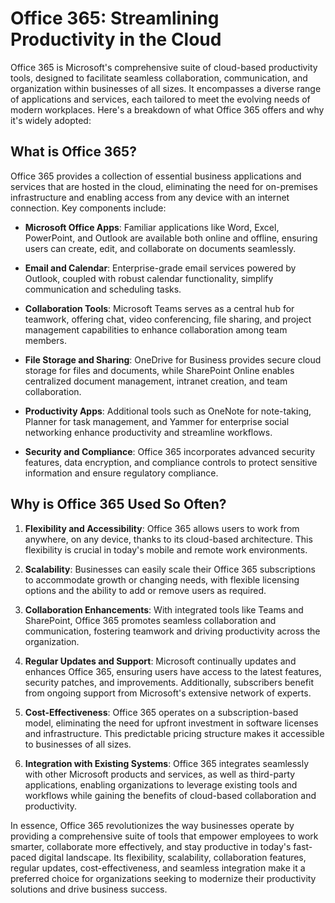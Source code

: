 # Office 365: Streamlining Productivity in the Cloud

Office 365 is Microsoft's comprehensive suite of cloud-based productivity tools, designed to facilitate seamless collaboration, communication, and organization within businesses of all sizes. It encompasses a diverse range of applications and services, each tailored to meet the evolving needs of modern workplaces. Here's a breakdown of what Office 365 offers and why it's widely adopted:

## What is Office 365?

Office 365 provides a collection of essential business applications and services that are hosted in the cloud, eliminating the need for on-premises infrastructure and enabling access from any device with an internet connection. Key components include:

- **Microsoft Office Apps**: Familiar applications like Word, Excel, PowerPoint, and Outlook are available both online and offline, ensuring users can create, edit, and collaborate on documents seamlessly.
  
- **Email and Calendar**: Enterprise-grade email services powered by Outlook, coupled with robust calendar functionality, simplify communication and scheduling tasks.

- **Collaboration Tools**: Microsoft Teams serves as a central hub for teamwork, offering chat, video conferencing, file sharing, and project management capabilities to enhance collaboration among team members.

- **File Storage and Sharing**: OneDrive for Business provides secure cloud storage for files and documents, while SharePoint Online enables centralized document management, intranet creation, and team collaboration.

- **Productivity Apps**: Additional tools such as OneNote for note-taking, Planner for task management, and Yammer for enterprise social networking enhance productivity and streamline workflows.

- **Security and Compliance**: Office 365 incorporates advanced security features, data encryption, and compliance controls to protect sensitive information and ensure regulatory compliance.

## Why is Office 365 Used So Often?

1. **Flexibility and Accessibility**: Office 365 allows users to work from anywhere, on any device, thanks to its cloud-based architecture. This flexibility is crucial in today's mobile and remote work environments.

2. **Scalability**: Businesses can easily scale their Office 365 subscriptions to accommodate growth or changing needs, with flexible licensing options and the ability to add or remove users as required.

3. **Collaboration Enhancements**: With integrated tools like Teams and SharePoint, Office 365 promotes seamless collaboration and communication, fostering teamwork and driving productivity across the organization.

4. **Regular Updates and Support**: Microsoft continually updates and enhances Office 365, ensuring users have access to the latest features, security patches, and improvements. Additionally, subscribers benefit from ongoing support from Microsoft's extensive network of experts.

5. **Cost-Effectiveness**: Office 365 operates on a subscription-based model, eliminating the need for upfront investment in software licenses and infrastructure. This predictable pricing structure makes it accessible to businesses of all sizes.

6. **Integration with Existing Systems**: Office 365 integrates seamlessly with other Microsoft products and services, as well as third-party applications, enabling organizations to leverage existing tools and workflows while gaining the benefits of cloud-based collaboration and productivity.

In essence, Office 365 revolutionizes the way businesses operate by providing a comprehensive suite of tools that empower employees to work smarter, collaborate more effectively, and stay productive in today's fast-paced digital landscape. Its flexibility, scalability, collaboration features, regular updates, cost-effectiveness, and seamless integration make it a preferred choice for organizations seeking to modernize their productivity solutions and drive business success.
